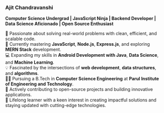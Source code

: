 ### Ajit Chandravanshi  
**Computer Science Undergrad | JavaScript Ninja | Backend Developer | Data Science Aficionado | Open Source Enthusiast**  

🚀 Passionate about solving real-world problems with clean, efficient, and scalable code.  
🌱 Currently mastering **JavaScript**, **Node.js**, **Express.js**, and exploring **MERN Stack** development.  
💻 Expanding my skills in **Android Development with Java**, **Data Science**, and **Machine Learning**.  
💡 Fascinated by the intersections of **web development**, **data structures**, and **algorithms**.  
👨‍🎓 Pursuing a B.Tech in **Computer Science Engineering** at **Parul Institute of Engineering and Technology**.  
📌 Actively contributing to open-source projects and building innovative applications.  
🌟 Lifelong learner with a keen interest in creating impactful solutions and staying updated with cutting-edge technologies.  
